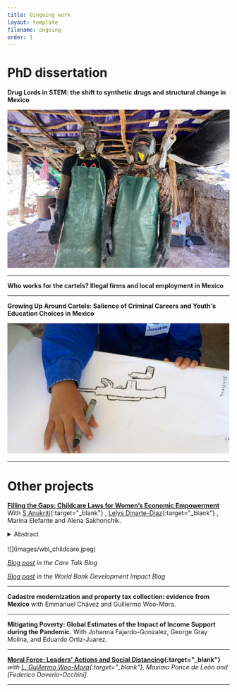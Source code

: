 ```yaml
---
title: Oingoing work
layout: template
filename: ongoing
order: 1
---
```



# PhD dissertation 

**Drug Lords in STEM: the shift to synthetic drugs and structural change in Mexico**

![](images/cocina.webp)

---
**Who works for the cartels? Illegal firms and local employment in Mexico** 

---

**Growing Up Around Cartels: Salience of Criminal Careers and Youth's Education Choices in Mexico**

![](images/villa_juarez_crop.png)


---


# Other projects 

**[Filling the Gaps: Childcare Laws for Women’s Economic Empowerment](https://elibrary.worldbank.org/doi/abs/10.1596/1813-9450-10492)** With [S Anukriti](https://sites.google.com/view/s-anukriti/home){:target="_blank"} , [Lelys Dinarte-Diaz](https://sites.google.com/view/lelys-dinarte/home){:target="_blank"} , Marina Elefante and Alena Sakhonchik. 

<details>
  <summary> Abstract </summary> 
  <br>
  <blockquote>
    This paper aims to provide global evidence on whether and what attributes of laws governing the provision of childcare services affect women's labor market outcomes. It merges country-year-level data from the World Bank's Women, Business and the Law database, which documents childcare laws across countries, with data on women's labor force participation from ILOSTAT. Using a difference-in-difference estimation framework, the analysis finds that the enactment of childcare laws increases women's labor force participation by 2 percent, on average. Moreover, the effect increases over time, reaching up to 4 percent five years after an enactment. This effect is driven by women who are married, have completed less than primary education, and are between the ages of 35 and 44. Lastly, regulation of the availability and affordability of childcare has a similar impact on female labor force participation, whereas the effect of quality regulation is smaller.
  </blockquote>
 </details>
<br>
![](images/wbl_childcare.jpeg)

*[Blog post](https://www.revaluingcare.org/can-child-care-legislation-increase-womens-participation-in-the-paid-labor-force/) in the Care Talk Blog* 

*[Blog post](https://blogs.worldbank.org/impactevaluations/childcare-regulation-and-womens-participation-labor-force) in the World Bank Development Impact Blog*


---
**Cadastre modernization and property tax collection: evidence from Mexico** with Emmanuel Chávez and Guillermo Woo-Mora.


---

**Mitigating Poverty: Global Estimates of the Impact of Income Support during the Pandemic.** With Johanna Fajardo-Gonzalez, George Gray Molina, and Eduardo Ortiz-Juarez.


---

**[Moral Force: Leaders' Actions and Social Distancing](https://papers.ssrn.com/sol3/papers.cfm?abstract_id=3678980){:target="_blank"}**  *with [L. Guillermo Woo-Mora](woomora.github.io){:target="_blank"}, Maximo Ponce de León and [Federico Daverio-Occhini].*


--- 
